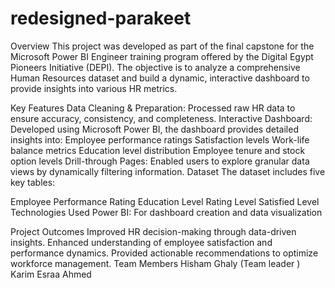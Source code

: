 # redesigned-parakeet
Overview
This project was developed as part of the final capstone for the Microsoft Power BI Engineer training program offered by the Digital Egypt Pioneers Initiative (DEPI). The objective is to analyze a comprehensive Human Resources dataset and build a dynamic, interactive dashboard to provide insights into various HR metrics.

Key Features
Data Cleaning & Preparation: Processed raw HR data to ensure accuracy, consistency, and completeness.
Interactive Dashboard: Developed using Microsoft Power BI, the dashboard provides detailed insights into:
Employee performance ratings
Satisfaction levels
Work-life balance metrics
Education level distribution
Employee tenure and stock option levels
Drill-through Pages: Enabled users to explore granular data views by dynamically filtering information.
Dataset
The dataset includes five key tables:

Employee
Performance Rating
Education Level
Rating Level
Satisfied Level
Technologies Used
Power BI: For dashboard creation and data visualization

Project Outcomes
Improved HR decision-making through data-driven insights.
Enhanced understanding of employee satisfaction and performance dynamics.
Provided actionable recommendations to optimize workforce management.
Team Members
Hisham Ghaly (Team leader )
Karim
Esraa
Ahmed
